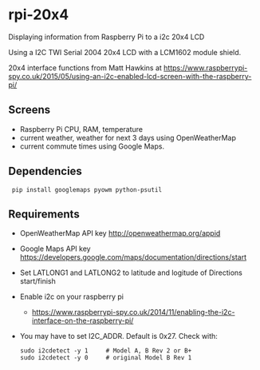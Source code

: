 # rpi-20x4
Displaying information from Raspberry Pi to a i2c 20x4 LCD

Using a I2C TWI Serial 2004 20x4 LCD with a LCM1602 module shield.

20x4 interface functions from Matt Hawkins at https://www.raspberrypi-spy.co.uk/2015/05/using-an-i2c-enabled-lcd-screen-with-the-raspberry-pi/

## Screens
* Raspberry Pi CPU, RAM, temperature
* current weather, weather for next 3 days using OpenWeatherMap
* current commute times using Google Maps.

## Dependencies
     pip install googlemaps pyowm python-psutil

## Requirements
* OpenWeatherMap API key http://openweathermap.org/appid
* Google Maps API key https://developers.google.com/maps/documentation/directions/start
* Set LATLONG1 and LATLONG2 to latitude and logitude of Directions start/finish

* Enable i2c on your raspberry pi
  * https://www.raspberrypi-spy.co.uk/2014/11/enabling-the-i2c-interface-on-the-raspberry-pi/
* You may have to set I2C_ADDR. Default is 0x27.  Check with:

      sudo i2cdetect -y 1     # Model A, B Rev 2 or B+
      sudo i2cdetect -y 0     # original Model B Rev 1

